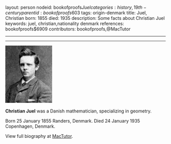 layout: person
nodeid: bookofproofs$Juel
categories: history,19th-century
parentid: bookofproofs$603
tags: origin-denmark
title: Juel, Christian
born: 1855
died: 1935
description: Some facts about Christian Juel
keywords: juel, christian,nationality denmark
references: bookofproofs$6909
contributors: bookofproofs,@MacTutor

---


---

![Juel.jpg](https://github.com/bookofproofs/bookofproofs.github.io/blob/main/_sources/_assets/images/portraits/Juel.jpg?raw=true)

**Christian Juel** was a Danish mathematician, specializing in geometry.

Born 25 January 1855 Randers, Denmark. Died 24 January 1935 Copenhagen, Denmark.


View full biography at [MacTutor](https://mathshistory.st-andrews.ac.uk/Biographies/Juel/).